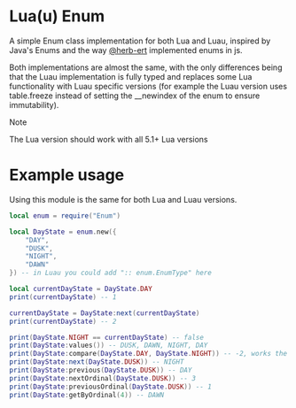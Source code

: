 # Lua(u) Enum
A simple Enum class implementation for both Lua and Luau, inspired by Java's Enums and the way [@herb-ert](https://github.com/herb-ert) implemented enums in js.

Both implementations are almost the same, with the only differences being that the Luau implementation is fully typed and replaces some Lua functionality with Luau specific versions (for example the Luau version uses table.freeze instead of setting the __newindex of the enum to ensure immutability).

> [!NOTE]
> The Lua version should work with all 5.1+ Lua versions

# Example usage
Using this module is the same for both Lua and Luau versions.

```lua
local enum = require("Enum")

local DayState = enum.new({
	"DAY",
	"DUSK",
	"NIGHT",
	"DAWN"
}) -- in Luau you could add ":: enum.EnumType" here

local currentDayState = DayState.DAY
print(currentDayState) -- 1

currentDayState = DayState:next(currentDayState)
print(currentDayState) -- 2

print(DayState.NIGHT == currentDayState) -- false
print(DayState:values()) -- DUSK, DAWN, NIGHT, DAY
print(DayState:compare(DayState.DAY, DayState.NIGHT)) -- -2, works the same as Java's compareTo
print(DayState:next(DayState.DUSK)) -- NIGHT
print(DayState:previous(DayState.DUSK)) -- DAY
print(DayState:nextOrdinal(DayState.DUSK)) -- 3
print(DayState:previousOrdinal(DayState.DUSK)) -- 1
print(DayState:getByOrdinal(4)) -- DAWN
```
